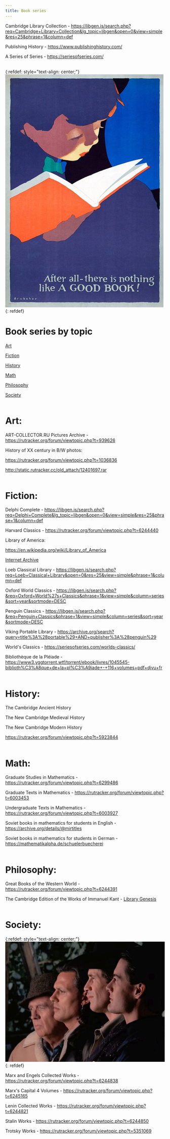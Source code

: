 ```yaml
---
title: Book series
---
```


Cambridge Library Collection - <https://libgen.is/search.php?req=Cambridge+Library+Collection&lg_topic=libgen&open=0&view=simple&res=25&phrase=1&column=def>

Publishing History - <https://www.publishinghistory.com/>

A Series of Series - <https://seriesofseries.com/>
<br><br>

{:refdef: style="text-align: center;"}
![Books](/images/booksen.jpg)
{: refdef}
<br>

# Book series by topic

[Art](#art)

[Fiction](#fiction)

[History](#history)

[Math](#math)

[Philosophy](#philosophy)

[Society](#society)
<br><br>

<a id="art"></a>
# Art:

ART-COLLECTOR.RU Pictures Archive - <https://rutracker.org/forum/viewtopic.php?t=939626>

History of XX century in B/W photos:

<https://rutracker.org/forum/viewtopic.php?t=1036836>

<http://static.rutracker.cc/old_attach/12401697.rar>
<br><br>

<a id="fiction"></a>
# Fiction:

Delphi Complete - <https://libgen.is/search.php?req=Delphi+Complete&lg_topic=libgen&open=0&view=simple&res=25&phrase=1&column=def>

Harvard Classics - <https://rutracker.org/forum/viewtopic.php?t=6244440>

Library of America:

<https://en.wikipedia.org/wiki/Library_of_America>

[Internet Archive](/en/internet-archive)

Loeb Classical Library - <https://libgen.is/search.php?req=Loeb+Classical+Library&open=0&res=25&view=simple&phrase=1&column=def>

Oxford World Classics - <https://libgen.is/search.php?&req=Oxford+World%27s+Classics&phrase=1&view=simple&column=series&sort=year&sortmode=DESC>

Penguin Classics - <https://libgen.is/search.php?&req=Penguin+Classics&phrase=1&view=simple&column=series&sort=year&sortmode=DESC>

Viking Portable Library - <https://archive.org/search?query=title%3A%28portable%29+AND+publisher%3A%28penguin%29>

World's Classics - <https://seriesofseries.com/worlds-classics/>

Bibliothèque de la Pléiade - <https://www3.yggtorrent.wtf/torrent/ebook/livres/1045545-biblioth%C3%A8que+de+la+pl%C3%A9iade+-+116+volumes+pdf+djvu+fr>
<br><br>

<a id="history"></a>
# History:

The Cambridge Ancient History

The New Cambridge Medieval History

The New Cambridge Modern History

<https://rutracker.org/forum/viewtopic.php?t=5923844>
<br><br>

<a id="math"></a>
# Math:

Graduate Studies in Mathematics - <https://rutracker.org/forum/viewtopic.php?t=6299486>

Graduate Texts in Mathematics - <https://rutracker.org/forum/viewtopic.php?t=6003453>

Undergraduate Texts in Mathematics - <https://rutracker.org/forum/viewtopic.php?t=6003927>

Soviet books in mathematics for students in English - <https://archive.org/details/@mirtitles>

Soviet books in mathematics for students in German - <https://mathematikalpha.de/schuelerbuecherei>
<br><br>

<a id="philosophy"></a>
# Philosophy:

Great Books of the Western World - <https://rutracker.org/forum/viewtopic.php?t=6244391>

The Cambridge Edition of the Works of Immanuel Kant - [Library Genesis](https://libgen.is/search.php?&req=The+Cambridge+Edition+of+the+Works+of+Immanuel+Kant&phrase=1&view=simple&column=series&sort=def&sortmode=ASC&page=1)
<br><br>

<a id="society"></a>
# Society:

{:refdef: style="text-align: center;"}
![MELS](/images/mels.jpg)
{: refdef}

Marx and Engels Collected Works - <https://rutracker.org/forum/viewtopic.php?t=6244838>

Marx's Capital 4 Volumes - <https://rutracker.org/forum/viewtopic.php?t=6245165>

Lenin Collected Works - <https://rutracker.org/forum/viewtopic.php?t=6244821>

Stalin Works - <https://rutracker.org/forum/viewtopic.php?t=6244850>

Trotsky Works - <https://rutracker.org/forum/viewtopic.php?t=5351069>